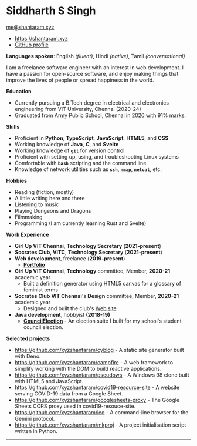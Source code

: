 # Siddharth S Singh

[me@shantaram.xyz](mailto:me@shantaram.xyz)

- https://shantaram.xyz
- [GitHub profile](https://github.com/xyzshantaram)

**Languages spoken**: English _(fluent)_, Hindi _(native)_, Tamil
_(conversational)_

I am a freelance software engineer with an interest in web development.
I have a passion for open-source software, and enjoy making things that 
improve the lives of people or spread happiness in the world.

**Education**

- Currently pursuing a B.Tech degree in electrical and electronics engineering
  from VIT University, Chennai (2020-24)
- Graduated from Army Public School, Chennai in 2020 with 91% marks.

**Skills**

- Proficient in **Python**, **TypeScript**, **JavaScript**, **HTML5**, and
  **CSS**
- Working knowledge of **Java**, **C**, and **Svelte**
- Working knowledge of **`git`** for version control
- Proficient with setting up, using, and troubleshooting Linux systems
- Comfortable with **`bash`** scripting and the command line.
- Knowledge of network utilities such as **`ssh`**, **`nmap`**, **`netcat`**, etc.


**Hobbies**
- Reading (fiction, mostly)
- A little writing here and there
- Listening to music
- Playing Dungeons and Dragons
- Filmmaking
- Programming (I am currently learning Rust and Svelte)

<!-- @block-start wkex #wk-experience -->
**Work Experience**
- **Girl Up VIT Chennai**, **Technology Secretary** (**2021-present**)
- **Socrates Club, VITC**, **Technology Secretary** (**2021-present**)
- **Web development**, freelance (**2019-present**)
  - [**Portfolio**](https://shantaram.xyz/portfolio/)
- **Girl Up VIT Chennai**, **Technology** committee, Member, **2020-21** academic year
  - Built a definition generator using HTML5 canvas for a glossary of feminist
    terms
- **Socrates Club VIT Chennai**'s **Design** committee, Member, **2020-21** academic year
  - Designed and built the club's [Web site](https://socratesclubvitc.github.io/)
- **Java development**, hobbyist **(2018-19)**
  - [**CouncilElection**](https://github.com/xyzshantaram/CouncilElection) - An
    election suite I built for my school's student council election.

<!-- @block-end wkex -->

**Selected projects**

- https://github.com/xyzshantaram/cyblog - A static site generator built with
  Deno.
- https://github.com/xyzshantaram/campfire - A web framework to simplify working
  with the DOM to build reactive applications.
- https://github.com/xyzshantaram/pseudows - A Windows 98 clone built with
  HTML5 and JavaScript.
- https://github.com/xyzshantaram/covid19-resource-site - A website serving
  COVID-19 data from a Google Sheet.
- https://github.com/xyzshantaram/googlesheets-proxy - The Google Sheets CORS
  proxy used in covid19-resouce-site.
- https://github.com/xyzshantaram/leo - A command-line browser for the Gemini
  protocol.
- https://github.com/xyzshantaram/mkproj - A project initialisation script
  written in Python.

---

<!-- @include cyblog-footer.html -->